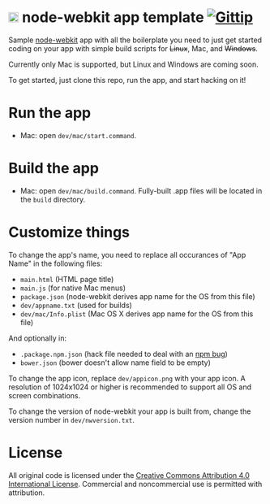 <img src='https://raw.github.com/kethinov/node-webkit-app-template/master/dev/appicon.png' alt='' width='20' height='20'> node-webkit app template [![Gittip](http://img.shields.io/gittip/kethinov.png)](https://www.gittip.com/kethinov/)
===

Sample [node-webkit](https://github.com/rogerwang/node-webkit) app with all the boilerplate you need to just get started coding on your app with simple build scripts for ~~Linux~~, Mac, and ~~Windows~~.

Currently only Mac is supported, but Linux and Windows are coming soon.

To get started, just clone this repo, run the app, and start hacking on it!

Run the app
===

- Mac: open `dev/mac/start.command`.

Build the app
===

- Mac: open `dev/mac/build.command`. Fully-built .app files will be located in the `build` directory.

Customize things
===

To change the app's name, you need to replace all occurances of "App Name" in the following files:

- `main.html` (HTML page title)
- `main.js` (for native Mac menus)
- `package.json` (node-webkit derives app name for the OS from this file)
- `dev/appname.txt` (used for builds)
- `dev/mac/Info.plist` (Mac OS X derives app name for the OS from this file)

And optionally in:

- `.package.npm.json` (hack file needed to deal with an [npm bug](https://github.com/npm/npm/issues/5490))
- `bower.json` (bower doesn't allow name field to be empty)

To change the app icon, replace `dev/appicon.png` with your app icon. A resolution of 1024x1024 or higher is recommended to support all OS and screen combinations.

To change the version of node-webkit your app is built from, change the version number in `dev/nwversion.txt`.

License
===

All original code is licensed under the [Creative Commons Attribution 4.0 International License](http://creativecommons.org/licenses/by/4.0/). Commercial and noncommercial use is permitted with attribution.